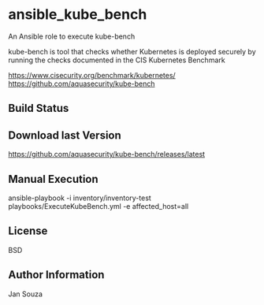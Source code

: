 ansible_kube_bench
=========

An Ansible role to execute kube-bench

kube-bench is tool that checks whether Kubernetes is deployed securely by running the checks documented in the CIS Kubernetes Benchmark


https://www.cisecurity.org/benchmark/kubernetes/
https://github.com/aquasecurity/kube-bench


Build Status
----------------




Download last Version
----------------
https://github.com/aquasecurity/kube-bench/releases/latest


Manual Execution
----------------

  ansible-playbook -i inventory/inventory-test playbooks/ExecuteKubeBench.yml -e affected_host=all


License
-------

BSD


Author Information
------------------

Jan Souza
